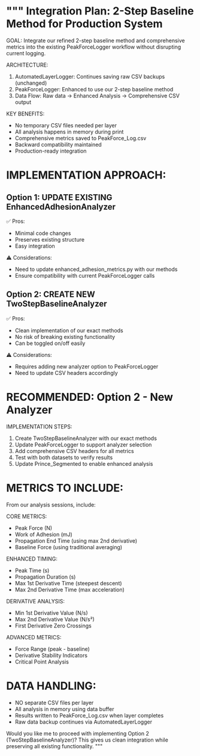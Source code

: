 """
Integration Plan: 2-Step Baseline Method for Production System
=============================================================

GOAL: Integrate our refined 2-step baseline method and comprehensive metrics 
      into the existing PeakForceLogger workflow without disrupting current logging.

ARCHITECTURE:
1. AutomatedLayerLogger: Continues saving raw CSV backups (unchanged)
2. PeakForceLogger: Enhanced to use our 2-step baseline method
3. Data Flow: Raw data → Enhanced Analysis → Comprehensive CSV output

KEY BENEFITS:
- No temporary CSV files needed per layer
- All analysis happens in memory during print
- Comprehensive metrics saved to PeakForce_Log.csv
- Backward compatibility maintained
- Production-ready integration

IMPLEMENTATION APPROACH:
=======================

Option 1: UPDATE EXISTING EnhancedAdhesionAnalyzer 
-----------------------------------------------
✅ Pros: 
   - Minimal code changes
   - Preserves existing structure
   - Easy integration
   
⚠️ Considerations:
   - Need to update enhanced_adhesion_metrics.py with our methods
   - Ensure compatibility with current PeakForceLogger calls

Option 2: CREATE NEW TwoStepBaselineAnalyzer
-----------------------------------------
✅ Pros:
   - Clean implementation of our exact methods
   - No risk of breaking existing functionality
   - Can be toggled on/off easily
   
⚠️ Considerations:
   - Requires adding new analyzer option to PeakForceLogger
   - Need to update CSV headers accordingly

RECOMMENDED: Option 2 - New Analyzer
===================================

IMPLEMENTATION STEPS:
1. Create TwoStepBaselineAnalyzer with our exact methods
2. Update PeakForceLogger to support analyzer selection
3. Add comprehensive CSV headers for all metrics
4. Test with both datasets to verify results
5. Update Prince_Segmented to enable enhanced analysis

METRICS TO INCLUDE:
==================
From our analysis sessions, include:

CORE METRICS:
- Peak Force (N)
- Work of Adhesion (mJ) 
- Propagation End Time (using max 2nd derivative)
- Baseline Force (using traditional averaging)

ENHANCED TIMING:
- Peak Time (s)
- Propagation Duration (s) 
- Max 1st Derivative Time (steepest descent)
- Max 2nd Derivative Time (max acceleration)

DERIVATIVE ANALYSIS:
- Min 1st Derivative Value (N/s)
- Max 2nd Derivative Value (N/s²)
- First Derivative Zero Crossings

ADVANCED METRICS:
- Force Range (peak - baseline)
- Derivative Stability Indicators
- Critical Point Analysis

DATA HANDLING:
==============
- NO separate CSV files per layer
- All analysis in memory using data buffer
- Results written to PeakForce_Log.csv when layer completes
- Raw data backup continues via AutomatedLayerLogger

Would you like me to proceed with implementing Option 2 (TwoStepBaselineAnalyzer)?
This gives us clean integration while preserving all existing functionality.
"""
